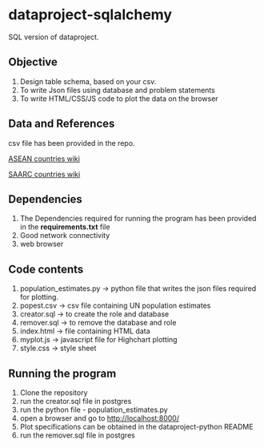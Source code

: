 # dataproject-sqlalchemy

SQL version of dataproject.

## Objective
1) Design table schema, based on your csv.
2) To write Json files using database and problem statements
3) To write HTML/CSS/JS code to plot the data on the browser

## Data and References

csv file has been provided in the repo.

[ASEAN countries wiki](https://en.wikipedia.org/wiki/ASEAN)

[SAARC countries wiki](https://en.wikipedia.org/wiki/South_Asian_Association_for_Regional_Cooperation)

## Dependencies

1) The Dependencies required for running the program has been provided in the **requirements.txt** file
2) Good network connectivity
3) web browser

## Code contents

1) population_estimates.py -> python file that writes the json files required for plotting.
2) popest.csv -> csv file containing UN population estimates
3) creator.sql -> to create the role and database
4) remover.sql -> to remove the database and role
5) index.html -> file containing HTML data
6) myplot.js -> javascript file for Highchart plotting
7) style.css -> style sheet


## Running the program

1) Clone the repository
2) run the creator.sql file in postgres
3) run the python file - population_estimates.py
4) open a browser and go to [http://localhost:8000/](http://localhost:8000/)
5) Plot specifications can be obtained in the dataproject-python README
6) run the remover.sql file in postgres